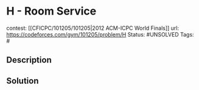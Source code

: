 # H - Room Service

contest: [[CFICPC/101205/101205|2012 ACM-ICPC World Finals]]
url: https://codeforces.com/gym/101205/problem/H
Status: #UNSOLVED
Tags: #

## Description

## Solution

